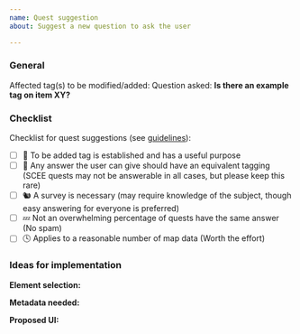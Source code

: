 ```yaml
---
name: Quest suggestion
about: Suggest a new question to ask the user

---
```


<!-- 
Please read the guidelines for new quest suggestions before posting one: 
https://github.com/Helium314/SCEE/blob/modified/QUEST_GUIDELINES.md

Also please search existing issues (both open and closed) to see if such quest was already suggested before.

Attaching screenshots / videos:
Large images / videos can be very disturbing when reading, so please avoid attaching unnecessary screenshots and videos.
If you think they are needed, reduce the size or use thumbnails to keep the issue nicely readable.
-->

### General
Affected tag(s) to be modified/added: [](https://wiki.openstreetmap.org/wiki/Key:)
Question asked: **Is there an example tag on item XY?**

<!-- If the answer is not obvious, please add a short explanation below each item. -->
### Checklist
Checklist for quest suggestions (see [guidelines](https://github.com/Helium314/SCEE/blob/modified/QUEST_GUIDELINES.md)):
- [ ] 🚧 To be added tag is established and has a useful purpose
- [ ] 🤔 Any answer the user can give should have an equivalent tagging (SCEE quests may not be answerable in all cases, but please keep this rare)
- [ ] 🐿️ A survey is necessary (may require knowledge of the subject, though easy answering for everyone is preferred)
- [ ] 💤 Not an overwhelming percentage of quests have the same answer (No spam)
- [ ] 🕓 Applies to a reasonable number of map data (Worth the effort)

<!--
All of the above should be fulfilled. 
If you are not sure about how one condition applies to your suggestion or you have (very) strong reasons that a condition may not needed to be satisfied in your case, just note that down. Someone else may come up with some ideas.
-->

### Ideas for implementation

<!-- If you have any idea for how elements should be selected, add it here. -->
**Element selection:** 

<!-- If you have any idea whether metadata per country is needed, add it here. If you know where to get this data from, mention it here too -->
**Metadata needed:** 

<!-- If you have any idea on how the UI (the form appearing when the quest is asked) should look like.
You can use any way to propose a UI. Feel free to include a mockup. 
Do include all answer possibilities you consider for that quest. -->
**Proposed UI:**
